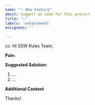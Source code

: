 ```yaml
---
name: "✨ New Feature"
about: Suggest an idea for this project
title: "✨"
labels: 'enhancement'
assignees: ''

---
```

<!-- These comments automatically delete -->
cc: <!-- @ metion users who are in the loop -->
Hi SSW Rules Team,
  
**Pain:**
<!-- Explain the pain you are experiencing -->

**Suggested Solution:**
<!-- Describe the solution you'd like -->

<!--Add numbered tasks-->

1. ...
2. ...

**Additional Context**
<!-- Add any other context or screenshots about the feature request here. -->

Thanks!
